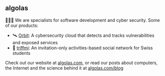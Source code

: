 ## algolas

👨‍💻🥷 We are specialists for software development and cyber security. Some of our products:

- 🛰️ [Orbit](https://getorb.it): A cybersecurity cloud that detects and tracks vulnerabilities and exposed services
- 🕺 [triffmi](https://triffmi.com): An invitation-only activities-based social network for Swiss students

Check out our website at [algolas.com](https://algolas.com), or read our posts about computers, the Internet and the science behind it at [algolas.com/blog](https://algolas.com/blog)
